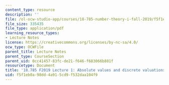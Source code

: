 ```yaml
---
content_type: resource
description: ''
file: /ol-ocw-studio-app/courses/18-785-number-theory-i-fall-2019/f5f1eb0a98dd4a915cd9f532daa104f9_MIT18_785F19_lec1.pdf
file_size: 335435
file_type: application/pdf
learning_resource_types:
- Lecture Notes
license: https://creativecommons.org/licenses/by-nc-sa/4.0/
ocw_type: OCWFile
parent_title: Lecture Notes
parent_type: CourseSection
parent_uid: 0cc41457-83fc-de21-f646-f683066b881f
resourcetype: Document
title: '18.785 F2019 Lecture 1: Absolute values and discrete valuations '
uid: f5f1eb0a-98dd-4a91-5cd9-f532daa104f9
---
```

